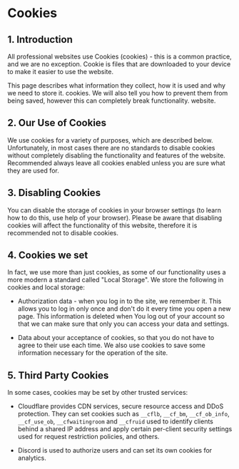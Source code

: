 # Cookies

## 1. Introduction

All professional websites use Cookies (cookies) - this is a common practice, and we are no exception. Cookie is
files that are downloaded to your device to make it easier to use the website.

This page describes what information they collect, how it is used and why we need to store it.
cookies. We will also tell you how to prevent them from being saved, however this can completely break functionality.
website.

## 2. Our Use of Cookies

We use cookies for a variety of purposes, which are described below. Unfortunately, in most cases there are no
standards to disable cookies without completely disabling the functionality and features of the website. Recommended
always leave all cookies enabled unless you are sure what they are used for.

## 3. Disabling Cookies

You can disable the storage of cookies in your browser settings (to learn how to do this, use
help of your browser). Please be aware that disabling cookies will affect the functionality of this website,
therefore it is recommended not to disable cookies.

## 4. Cookies we set

In fact, we use more than just cookies, as some of our functionality uses a more modern
a standard called "Local Storage". We store the following in cookies and local storage:

- Authorization data - when you log in to the site, we remember it. This allows you to log in
  only once and don't do it every time you open a new page. This information is deleted when
  You log out of your account so that we can make sure that only you can access your data and
  settings.

- Data about your acceptance of cookies, so that you do not have to agree to their use each time.
  We also use cookies to save some information necessary for the operation of the site.

## 5. Third Party Cookies

In some cases, cookies may be set by other trusted services:

- Cloudflare provides CDN services, secure resource access and DDoS protection. They can
  set cookies such as `__cflb`, `__cf_bm`, `__cf_ob_info`, `__cf_use_ob`, `__cfwaitingroom` and `__cfruid` used to identify clients behind a shared IP address and apply certain
  per-client security settings used for request restriction policies, and others.

- Discord is used to authorize users and can set its own cookies for analytics.